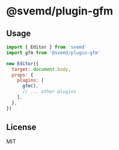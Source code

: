 # @svemd/plugin-gfm





## Usage

```js
import { Editor } from 'svemd'
import gfm from '@svemd/plugin-gfm'

new Editor({
  target: document.body,
  props: {
    plugins: [
      gfm(),
      // ... other plugins
    ],
  },
})
```

## License

MIT
